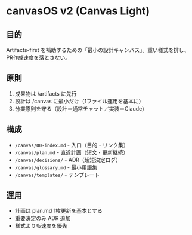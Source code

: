 # canvasOS v2 (Canvas Light)

## 目的
Artifacts-first を補助するための「最小の設計キャンバス」。重い様式を排し、PR作成速度を落とさない。

## 原則
1) 成果物は /artifacts に先行  
2) 設計は /canvas に最小だけ（1ファイル運用を基本に）  
3) 分業原則を守る（設計＝通常チャット／実装＝Claude）

## 構成
- `/canvas/00-index.md` - 入口（目的・リンク集）
- `/canvas/plan.md` - 直近計画（短文・更新継続）
- `/canvas/decisions/` - ADR（超短決定ログ）
- `/canvas/glossary.md` - 最小用語集
- `/canvas/templates/` - テンプレート

## 運用
- 計画は plan.md 1枚更新を基本とする
- 重要決定のみ ADR 追加
- 様式よりも速度を優先